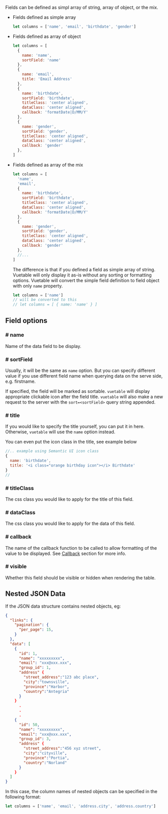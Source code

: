 Fields can be defined as simpl array of string, array of object, or the mix.

- Fields defined as simple array

  ```javascript
  let columns = ['name', 'email', 'birthdate', 'gender']
  ```

- Fields defined as array of object
  ```javascript
  let columns = [
    {
      name: 'name',
      sortField: 'name'
    },
    {
      name: 'email',
      title: 'Email Address'
    },
    {
      name: 'birthdate',
      sortField: 'birthdate',
      titleClass: 'center aligned',
      dataClass: 'center aligned',
      callback: 'formatDate|D/MM/Y'
    },
    {
      name: 'gender',
      sortField: 'gender',
      titleClass: 'center aligned',
      dataClass: 'center aligned',
      callback: 'gender'
    },
  ]
  ```

- Fields defined as array of the mix
  ```javascript
  let columns = [
    'name',
    'email',
    {
      name: 'birthdate',
      sortField: 'birthdate',
      titleClass: 'center aligned',
      dataClass: 'center aligned',
      callback: 'formatDate|D/MM/Y'
    },
    {
      name: 'gender',
      sortField: 'gender',
      titleClass: 'center aligned',
      dataClass: 'center aligned',
      callback: 'gender'
    },
    //...
  ]
  ```

  The difference is that if you defined a field as simple array of string. Vuetable will only display it as-is
  without any sorting or formatting options. Vuetable will convert the simple field definition
  to field object with only `name` property.

  ```javascript
  let columns = ['name']
  // will be converted to this
  // let columns = [ { name: 'name' } ]
  ```

## Field options
### # name

Name of the data field to be display.

### # sortField

Usually, it will be the same as `name` option. But you can specify different value if
you use different field name when querying data on the serve side, e.g. firstname.

If specified, the field will be marked as sortable. `vuetable` will display appropriate
clickable icon after the field title. `vuetable` will also make a new request to the server
with the `sort=<sortField>` query string appended.

### # title

If you would like to specify the title yourself, you can put it in here. Otherwise, `vuetable`
will use the `name` option instead.

You can even put the icon class in the title, see example below
```javascript
//.. example using Semantic UI icon class
{
  name: 'birthdate',
  title: '<i class="orange birthday icon"></i> Birthdate'
}
//
```

### # titleClass

The css class you would like to apply for the title of this field.

### # dataClass

The css class you would like to apply for the data of this field.

### # callback 

The name of the callback function to be called to allow formatting of the value
to be displayed. See [Callback](https://github.com/ratiw/vue-table/wiki/Callbacks) section for more info.

### # visible

Whether this field should be visible or hidden when rendering the table. 

## Nested JSON Data
If the JSON data structure contains nested objects, eg:
```json
{
  "links": {
    "pagination": {
      "per_page": 15,
    }
  },
  "data": [
    {
      "id": 1,
      "name": "xxxxxxxxx",
      "email": "xxx@xxx.xxx",
      "group_id": 1,
      "address" {
        "street_address":"123 abc place",
        "city":"townsville",
        "province":"Harbor",
        "country":"Antegria"
      }
    }
      .
      .
      .
    {
      "id": 50,
      "name": "xxxxxxxxx",
      "email": "xxx@xxx.xxx",
      "group_id": 3,
      "address" {
        "street_address":"456 xyz street",
        "city":"cityville",
        "province":"Portia",
        "country":"Norland"
      }
    }
  ]
}
```
In this case, the column names of nested objects can be specified in the following format:

```javascript
let columns = ['name', 'email', 'address.city', 'address.country']
```
